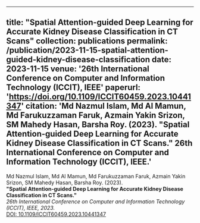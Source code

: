 
---
title: "Spatial Attention-guided Deep Learning for Accurate Kidney Disease Classification in CT Scans"
collection: publications
permalink: /publication/2023-11-15-spatial-attention-guided-kidney-disease-classification
date: 2023-11-15
venue: '26th International Conference on Computer and Information Technology (ICCIT), IEEE'
paperurl: 'https://doi.org/10.1109/ICCIT60459.2023.10441347'
citation: 'Md Nazmul Islam, Md Al Mamun, Md Farukuzzaman Faruk, Azmain Yakin Srizon, SM Mahedy Hasan, Barsha Roy. (2023). "Spatial Attention-guided Deep Learning for Accurate Kidney Disease Classification in CT Scans." 26th International Conference on Computer and Information Technology (ICCIT), IEEE.'
---

Md Nazmul Islam, Md Al Mamun, Md Farukuzzaman Faruk, Azmain Yakin Srizon, SM Mahedy Hasan, Barsha Roy. (2023).  
**"Spatial Attention-guided Deep Learning for Accurate Kidney Disease Classification in CT Scans."**  
*26th International Conference on Computer and Information Technology (ICCIT), IEEE, 2023.*  
[DOI: 10.1109/ICCIT60459.2023.10441347](https://doi.org/10.1109/ICCIT60459.2023.10441347)
